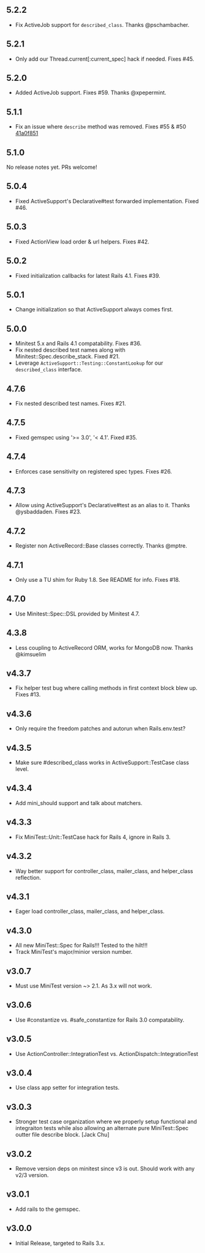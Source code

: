 
## 5.2.2

* Fix ActiveJob support for `described_class`. Thanks @pschambacher.

## 5.2.1

* Only add our Thread.current[:current_spec] hack if needed. Fixes #45.

## 5.2.0

* Added ActiveJob support. Fixes #59. Thanks @xpepermint.

## 5.1.1

* Fix an issue where `describe` method was removed. Fixes #55 & #50
  [41a0f851](https://github.com/metaskills/minitest-spec-rails/commit/41a0f851c8a290f59feb1cb8b20759f0e2a9697a)

## 5.1.0

No release notes yet. PRs welcome!

## 5.0.4

* Fixed ActiveSupport's Declarative#test forwarded implementation. Fixed #46.


## 5.0.3

* Fixed ActionView load order & url helpers. Fixes #42.


## 5.0.2

* Fixed initialization callbacks for latest Rails 4.1. Fixes #39.


## 5.0.1

* Change initialization so that ActiveSupport always comes first.


## 5.0.0

* Minitest 5.x and Rails 4.1 compatability. Fixes #36.
* Fix nested described test names along with Minitest::Spec.describe_stack. Fixed #21.
* Leverage `ActiveSupport::Testing::ConstantLookup` for our `described_class` interface.


## 4.7.6

* Fix nested described test names. Fixes #21.


## 4.7.5

* Fixed gemspec using '>= 3.0', '< 4.1'. Fixed #35.


## 4.7.4

* Enforces case sensitivity on registered spec types. Fixes #26.


## 4.7.3

* Allow using ActiveSupport's Declarative#test as an alias to it. Thanks @ysbaddaden. Fixes #23.


## 4.7.2

* Register non ActiveRecord::Base classes correctly. Thanks @mptre.


## 4.7.1

* Only use a TU shim for Ruby 1.8. See README for info. Fixes #18.


## 4.7.0

* Use Minitest::Spec::DSL provided by Minitest 4.7.


## 4.3.8

* Less coupling to ActiveRecord ORM, works for MongoDB now. Thanks @kimsuelim


## v4.3.7

* Fix helper test bug where calling methods in first context block blew up. Fixes #13.


## v4.3.6

* Only require the freedom patches and autorun when Rails.env.test?


## v4.3.5

* Make sure #described_class works in ActiveSupport::TestCase class level.


## v4.3.4

* Add mini_should support and talk about matchers.


## v4.3.3

* Fix MiniTest::Unit::TestCase hack for Rails 4, ignore in Rails 3.


## v4.3.2

* Way better support for controller_class, mailer_class, and helper_class reflection.


## v4.3.1

* Eager load controller_class, mailer_class, and helper_class.


## v4.3.0

* All new MiniTest::Spec for Rails!!! Tested to the hilt!!!
* Track MiniTest's major/minior version number.


## v3.0.7

* Must use MiniTest version ~> 2.1. As 3.x will not work.


## v3.0.6

* Use #constantize vs. #safe_constantize for Rails 3.0 compatability.


## v3.0.5

* Use ActionController::IntegrationTest vs. ActionDispatch::IntegrationTest


## v3.0.4

* Use class app setter for integration tests.


## v3.0.3

* Stronger test case organization where we properly setup functional and integraiton tests
  while also allowing an alternate pure MiniTest::Spec outter file describe block. [Jack Chu]


## v3.0.2

* Remove version deps on minitest since v3 is out. Should work with any v2/3 version.


## v3.0.1

* Add rails to the gemspec.

## v3.0.0

* Initial Release, targeted to Rails 3.x.
